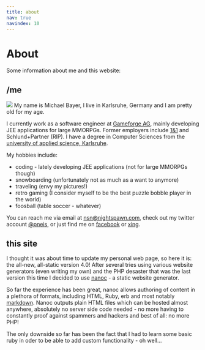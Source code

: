 ```yaml
--- 
title: about
nav: true
navindex: 10
---
```



About
=====

Some information about me and this website:

/me
---
<img src="/images/about/me.png" class="floatleft"/>
My name is Michael Bayer, I live in Karlsruhe, Germany and I am pretty old for my age.

I currently work as a software engineer at [Gameforge AG](http://corporate.gameforge.com/en/), mainly developing 
JEE applications for large MMORPGs. Former employers include [1&1](httt://einsundeins.com) and Schlund+Partner (RIP).
I have a degree in Computer Sciences from the [university of applied science, Karlsruhe](http://hs-karlsruhe.de/).

My hobbies include:

-   coding - lately developing JEE applications (not for large MMORPGs though)
-   snowboarding (unfortunately not as much as a want to anymore)
-   traveling (envy my pictures!)
-   retro gaming (I consider myself to be the best puzzle bobble player in the world)
-   foosball (table soccer - whatever)

You can reach me via email at [nsn@nightspawn.com](mailto:nsn@nightspawn.com), check out my twitter account
[@pneis](http://twitter.com/pneis), or just find me on [facebook](http://facebook.com) or [xing](http://xing.com).

this site
---------

I thought it was about time to update my personal web page, so here it is: the all-new, all-static version 4.0!
After several tries using various website generators (even writing my own) and the PHP desaster that was the last version
this time I decided to use [nanoc](http://nanoc.stoneship.org/ "nanoc homepage") - a static website generator.

So far the experience has been great, nanoc allows authoring of content in a plethora of formats, including HTML, Ruby, erb and 
most notably [markdown](http://daringfireball.net/projects/markdown/ "markdown"). Nanoc outputs plain HTML files which can be hosted
almost anywhere, absolutely no server side code needed - no more having to constantly proof against spammers and hackers and best of all: 
no more PHP!

The only downside so far has been the fact that I had to learn some basic ruby in oder to be able to add custom functionality - oh well...


